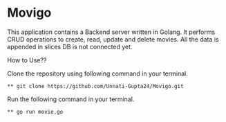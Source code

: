 # Movigo

This application contains a Backend server written in Golang.
It performs CRUD operations to create, read, update and delete movies.
All the data is appended in slices DB is not connected yet.

How to Use??

Clone the repository using following command in your terminal.

````** git clone https://github.com/Unnati-Gupta24/Movigo.git````

Run the following command in your terminal.

`````** go run movie.go`````
